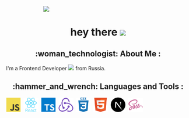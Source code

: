 <div id="header" align="center">
  <img src="https://i.giphy.com/media/v1.Y2lkPTc5MGI3NjExaGJ6dnNzY215dnp0c2p3cGxxNWJpOHBvMHZyNHVrOWo3czhyanY0MyZlcD12MV9pbnRlcm5hbF9naWZfYnlfaWQmY3Q9Zw/zOvBKUUEERdNm/giphy.gif"width="300" style="display: block; margin: 0 auto;"/>
  <h1>
  hey there
  <img src="https://media.giphy.com/media/hvRJCLFzcasrR4ia7z/giphy.gif" width="30px"/>
  </h1>
</div>
<div align="center">
  <h2>:woman_technologist: About Me :</h2>
</div>
<div>
  I'm a Frontend Developer <img src="https://media.giphy.com/media/WUlplcMpOCEmTGBtBW/giphy.gif" width="30"> from Russia.
</div>
<div align="center">
  <h2>
    :hammer_and_wrench: Languages and Tools :
  </h2>
   
</div>
<div>
  <img src="https://github.com/devicons/devicon/blob/master/icons/javascript/javascript-original.svg" title="JavaScript" alt="JavaScript" width="40" height="40"/>&nbsp;
  <img src="https://github.com/devicons/devicon/blob/master/icons/react/react-original-wordmark.svg" title="React" alt="React" width="40" height="40"/>&nbsp;
  <img src="https://raw.githubusercontent.com/devicons/devicon/refs/heads/master/icons/typescript/typescript-original.svg" title="Spring" alt="Spring" width="40" height="40"/>&nbsp;
  <img src="https://github.com/devicons/devicon/blob/master/icons/redux/redux-original.svg" title="Redux" alt="Redux " width="40" height="40"/>&nbsp;
  <img src="https://github.com/devicons/devicon/blob/master/icons/css3/css3-plain-wordmark.svg"  title="CSS3" alt="CSS" width="40" height="40"/>&nbsp;
  <img src="https://github.com/devicons/devicon/blob/master/icons/html5/html5-original.svg" title="HTML5" alt="HTML" width="40" height="40"/>&nbsp;
  <img src="https://raw.githubusercontent.com/devicons/devicon/refs/heads/master/icons/nextjs/nextjs-original.svg" title="HTML5" alt="HTML" width="40" height="40"/>&nbsp;
  <img src="https://raw.githubusercontent.com/devicons/devicon/refs/heads/master/icons/sass/sass-original.svg" title="HTML5" alt="HTML" width="40" height="40"/>&nbsp;
</div>



